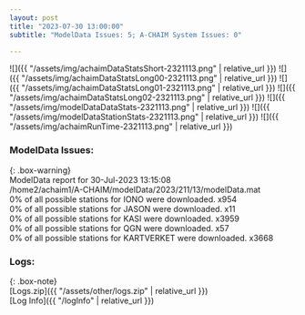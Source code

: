 ```yaml
---
layout: post
title: "2023-07-30 13:00:00"
subtitle: "ModelData Issues: 5; A-CHAIM System Issues: 0"

---
```


![]({{ "/assets/img/achaimDataStatsShort-2321113.png" | relative_url }})
![]({{ "/assets/img/achaimDataStatsLong00-2321113.png" | relative_url }})
![]({{ "/assets/img/achaimDataStatsLong01-2321113.png" | relative_url }})
![]({{ "/assets/img/achaimDataStatsLong02-2321113.png" | relative_url }})
![]({{ "/assets/img/modelDataDataStats-2321113.png" | relative_url }})
![]({{ "/assets/img/modelDataStationStats-2321113.png" | relative_url }})
![]({{ "/assets/img/achaimRunTime-2321113.png" | relative_url }})


### ModelData Issues:  
  
{: .box-warning}  
 ModelData report for 30-Jul-2023 13:15:08   
 /home2/achaim1/A-CHAIM/modelData/2023/211/13/modelData.mat   
 0% of all possible stations for IONO were downloaded. x954   
 0% of all possible stations for JASON were downloaded. x11   
 0% of all possible stations for KASI were downloaded. x3959   
 0% of all possible stations for QGN were downloaded. x57   
 0% of all possible stations for KARTVERKET were downloaded. x3668   
  


### Logs:  
  
{: .box-note}  
[Logs.zip]({{ "/assets/other/logs.zip" | relative_url }})  
[Log Info]({{ "/logInfo" | relative_url }})  
